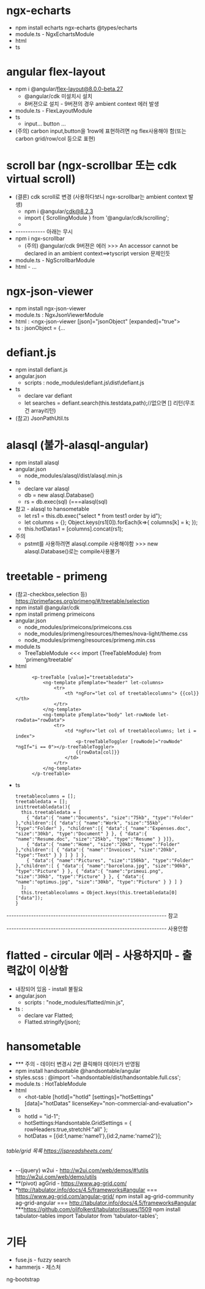
# ngx-echarts
- npm install echarts ngx-echarts @types/echarts
- module.ts - NgxEchartsModule
- html
- ts


# angular flex-layout
- npm i @angular/flex-layout@8.0.0-beta.27
  - @angular/cdk 미설치시 설치
  - 8버젼으로 설치 - 9버젼의 경우 ambient context 에러 발생
- module.ts - FlexLayoutModule 
- ts
  - <div fxLayout="row" fxLayoutAlign="space-between"> input... button ...</div>
- (주의) carbon input,button을 1row에 표현하려면 ng flex사용해야 함(또는 carbon grid/row/col 등으로 표현)

# scroll bar (ngx-scrollbar 또는 cdk virtual scroll)
- (결론) cdk scroll로 변경 (사용하다보니 ngx-scrollbar는 ambient context 발생)
  - npm i @angular/cdk@8.2.3
  - import { ScrollingModule } from '@angular/cdk/scrolling';
  - <cdk-virtual-scroll-viewport itemSize="50" style="height: 50vh"></cdk-virtual-scroll-viewport>
- ------------ 아래는 무시
- npm i ngx-scrollbar
  - (주의) @angular/cdk 9버젼은 에러 >>> An accessor cannot be declared in an ambient context==>tyscript version 문제인듯
- module.ts - NgScrollbarModule
- html - <ng-scrollbar> ... </ng-scrollbar>

# ngx-json-viewer
- npm install ngx-json-viewer
- module.ts : NgxJsonViewerModule 
- html : <ngx-json-viewer [json]="jsonObject" [expanded]="true"></ngx-json-viewer>
- ts : jsonObject = {...


# defiant.js
- npm install defiant.js
- angular.json
  - scripts : node_modules\defiant.js\dist\defiant.js
- ts
  - declare var defiant
  - let searches = defiant.search(this.testdata,path);//없으면 [] 리턴(무조건 array리턴)
- (참고) JsonPathUtil.ts

# alasql (불가-alasql-angular)
- npm install alasql
- angular.json
  - node_modules/alasql/dist/alasql.min.js
- ts
  - declare var alasql
  - db = new alasql.Database()
  - rs = db.exec(sql) (===alasql(sql)
- 참고 - alasql to hansometable
  - let rs1 = this.db.exec("select * from test1 order by id");
  - let columns = {}; Object.keys(rs1[0]).forEach(k=>{ columns[k] = k; });
  - this.hotDatas1 = [columns].concat(rs1);
- 주의
  - pstmt를 사용하려면 alasql.compile 사용해야함 >>> new alasql.Database()로는 compile사용불가

# treetable - primeng
- (참고-checkbox,selection 등) https://primefaces.org/primeng/#/treetable/selection
- npm install @angular/cdk
- npm install primeng primeicons
- angular.json
  - node_modules/primeicons/primeicons.css
  - node_modules/primeng/resources/themes/nova-light/theme.css
  - node_modules/primeng/resources/primeng.min.css
- module.ts
  - TreeTableModule <<< import {TreeTableModule} from 'primeng/treetable'
- html
  ```
        <p-treeTable [value]="treetabledata">
            <ng-template pTemplate="header" let-columns> 
                <tr> 
                    <th *ngFor="let col of treetablecolumns"> {{col}} </th> 
                </tr> 
            </ng-template>
            <ng-template pTemplate="body" let-rowNode let-rowData="rowData">
                <tr>
                    <td *ngFor="let col of treetablecolumns; let i = index">
                        <p-treeTableToggler [rowNode]="rowNode" *ngIf="i == 0"></p-treeTableToggler>
                        {{rowData[col]}}
                    </td>
                </tr>
            </ng-template>
        </p-treeTable>        
  ```
- ts
  ```
  treetablecolumns = [];
  treetabledata = [];
  inittreetabledata(){
    this.treetabledata = [ 
      { "data":{ "name":"Documents", "size":"75kb", "type":"Folder" },"children":[{ "data":{ "name":"Work", "size":"55kb", "type":"Folder" }, "children":[{ "data":{ "name":"Expenses.doc", "size":"30kb", "type":"Document" } }, { "data":{ "name":"Resume.doc", "size":"25kb", "type":"Resume" } }]}, 
      { "data":{ "name":"Home", "size":"20kb", "type":"Folder" },"children":[ { "data":{ "name":"Invoices", "size":"20kb", "type":"Text" } } ] } ] }, 
      { "data":{ "name":"Pictures", "size":"150kb", "type":"Folder" },"children":[ { "data":{ "name":"barcelona.jpg", "size":"90kb", "type":"Picture" } }, { "data":{ "name":"primeui.png", "size":"30kb", "type":"Picture" } }, { "data":{ "name":"optimus.jpg", "size":"30kb", "type":"Picture" } } ] } 
    ];
    this.treetablecolumns = Object.keys(this.treetabledata[0]["data"]);
  }
  ```


----------------------------------------------------------------- 참고



----------------------------------------------------------------- 사용안함
# flatted - circular 에러 - 사용하지마 - 출력값이 이상함
- 내장되어 있음 - install 불필요
- angular.json
  - scripts : "node_modules/flatted/min.js",
- ts : 
  - declare var Flatted;
  - Flatted.stringify(json);

# hansometable
- *** 주의 - 데이터 변경시 2번 클릭해야 데이터가 반영됨
- npm install handsontable @handsontable/angular
- styles.scss : @import '~handsontable/dist/handsontable.full.css';
- module.ts : HotTableModule
- html
  - <hot-table [hotId]="hotId" [settings]="hotSettings" [data]="hotDatas" licenseKey="non-commercial-and-evaluation"></hot-table>
- ts
  - hotId = "id-1";
  - hotSettings:Handsontable.GridSettings = { rowHeaders:true,stretchH:"all" };
  - hotDatas = [{id:1,name:'name1'},{id:2,name:'name2'}];

###### table/grid 목록 https://jspreadsheets.com/
- --(jquery) w2ui - http://w2ui.com/web/demos/#!utils	http://w2ui.com/web/demo/utils
- **(pivot) agGrid - https://www.ag-grid.com/
- *http://tabulator.info/docs/4.5/frameworks#angular
=== https://www.ag-grid.com/angular-grid/
	npm install ag-grid-community ag-grid-angular
=== http://tabulator.info/docs/4.5/frameworks#angular
	***https://github.com/olifolkerd/tabulator/issues/1509
	npm install tabulator-tables
	import Tabulator from 'tabulator-tables';

# 기타
- fuse.js - fuzzy search
- hammerjs - 제스처





ng-bootstrap

